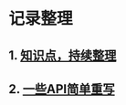 # 记录整理

## 1. [知识点，持续整理](https://github.com/chun1hao/MyBlog/tree/master/base)
## 2. [一些API简单重写](https://github.com/chun1hao/MyBlog/tree/master/API)
